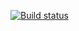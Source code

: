 [![Build status](https://ci.appveyor.com/api/projects/status/l03obvy6vof3mfwo?svg=true)](https://ci.appveyor.com/project/BekkerV8/patterns)
